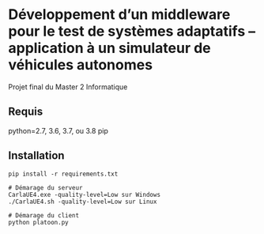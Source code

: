 # Développement d’un middleware pour le test de systèmes adaptatifs – application à un simulateur de véhicules autonomes
Projet final du Master 2 Informatique

## Requis
python=2.7, 3.6, 3.7, ou 3.8
pip

## Installation

```
pip install -r requirements.txt

# Démarage du serveur
CarlaUE4.exe -quality-level=Low sur Windows
./CarlaUE4.sh -quality-level=Low sur Linux

# Démarage du client
python platoon.py
```
